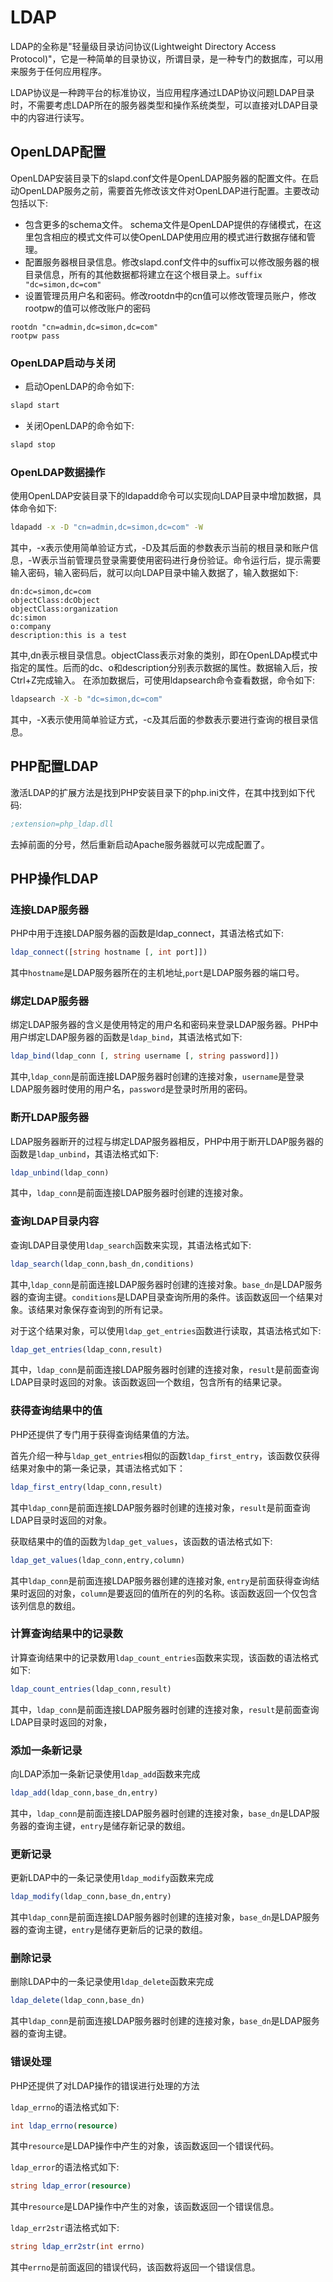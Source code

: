 # LDAP

LDAP的全称是"轻量级目录访问协议(Lightweight Directory Access Protocol)"，它是一种简单的目录协议，所谓目录，是一种专门的数据库，可以用来服务于任何应用程序。

LDAP协议是一种跨平台的标准协议，当应用程序通过LDAP协议问题LDAP目录时，不需要考虑LDAP所在的服务器类型和操作系统类型，可以直接对LDAP目录中的内容进行读写。

## OpenLDAP配置

OpenLDAP安装目录下的slapd.conf文件是OpenLDAP服务器的配置文件。在启动OpenLDAP服务之前，需要首先修改该文件对OpenLDAP进行配置。主要改动包括以下:

- 包含更多的schema文件。 schema文件是OpenLDAP提供的存储模式，在这里包含相应的模式文件可以使OpenLDAP使用应用的模式进行数据存储和管理。
- 配置服务器根目录信息。修改slapd.conf文件中的suffix可以修改服务器的根目录信息，所有的其他数据都将建立在这个根目录上。`suffix "dc=simon,dc=com"`
- 设置管理员用户名和密码。修改rootdn中的cn值可以修改管理员账户，修改rootpw的值可以修改账户的密码

```
rootdn "cn=admin,dc=simon,dc=com"
rootpw pass
```

### OpenLDAP启动与关闭

- 启动OpenLDAP的命令如下:

```bash
slapd start
```

- 关闭OpenLDAP的命令如下:

```bash
slapd stop
```

### OpenLDAP数据操作

使用OpenLDAP安装目录下的ldapadd命令可以实现向LDAP目录中增加数据，具体命令如下:

```bash
ldapadd -x -D "cn=admin,dc=simon,dc=com" -W
```

其中，-x表示使用简单验证方式，-D及其后面的参数表示当前的根目录和账户信息，-W表示当前管理员登录需要使用密码进行身份验证。命令运行后，提示需要输入密码，输入密码后，就可以向LDAP目录中输入数据了，输入数据如下:

```
dn:dc=simon,dc=com
objectClass:dcObject
objectClass:organization
dc:simon
o:company
description:this is a test
```

其中,dn表示根目录信息。objectClass表示对象的类别，即在OpenLDAp模式中指定的属性。后而的dc、o和description分别表示数据的属性。数据输入后，按Ctrl+Z完成输入。
在添加数据后，可使用ldapsearch命令查看数据，命令如下:

```bash
ldapsearch -X -b "dc=simon,dc=com"
```

其中，-X表示使用简单验证方式，-c及其后面的参数表示要进行查询的根目录信息。

## PHP配置LDAP

激活LDAP的扩展方法是找到PHP安装目录下的php.ini文件，在其中找到如下代码:

```INI
;extension=php_ldap.dll
```

去掉前面的分号，然后重新启动Apache服务器就可以完成配置了。

## PHP操作LDAP

### 连接LDAP服务器

PHP中用于连接LDAP服务器的函数是ldap_connect，其语法格式如下:

```PHP
ldap_connect([string hostname [, int port]])
```

其中`hostname`是LDAP服务器所在的主机地址,`port`是LDAP服务器的端口号。

### 绑定LDAP服务器

绑定LDAP服务器的含义是使用特定的用户名和密码来登录LDAP服务器。PHP中用户绑定LDAP服务器的函数是`ldap_bind`，其语法格式如下:

```PHP
ldap_bind(ldap_conn [, string username [, string password]])
```

其中,`ldap_conn`是前面连接LDAP服务器时创建的连接对象，`username`是登录LDAP服务器时使用的用户名，`password`是登录时所用的密码。

### 断开LDAP服务器

LDAP服务器断开的过程与绑定LDAP服务器相反，PHP中用于断开LDAP服务器的函数是`ldap_unbind`，其语法格式如下:

```PHP
ldap_unbind(ldap_conn)
```

其中，`ldap_conn`是前面连接LDAP服务器时创建的连接对象。

### 查询LDAP目录内容

查询LDAP目录使用`ldap_search`函数来实现，其语法格式如下:

```PHP
ldap_search(ldap_conn,bash_dn,conditions)
```

其中,`ldap_conn`是前面连接LDAP服务器时创建的连接对象。`base_dn`是LDAP服务器的查询主键。`conditions`是LDAP目录查询所用的条件。该函数返回一个结果对象。该结果对象保存查询到的所有记录。

对于这个结果对象，可以使用`ldap_get_entries`函数进行读取，其语法格式如下:

```PHP
ldap_get_entries(ldap_conn,result)
```

其中，`ldap_conn`是前面连接LDAP服务器时创建的连接对象，`result`是前面查询LDAP目录时返回的对象。该函数返回一个数组，包含所有的结果记录。

### 获得查询结果中的值

PHP还提供了专门用于获得查询结果值的方法。

首先介绍一种与`ldap_get_entries`相似的函数`ldap_first_entry`，该函数仅获得结果对象中的第一条记录，其语法格式如下：

```PHP
ldap_first_entry(ldap_conn,result)
```

其中`ldap_conn`是前面连接LDAP服务器时创建的连接对象，`result`是前面查询LDAP目录时返回的对象。

获取结果中的值的函数为`ldap_get_values`，该函数的语法格式如下:

```PHP
ldap_get_values(ldap_conn,entry,column)
```

其中`ldap_conn`是前面连接LDAP服务器创建的连接对象, `entry`是前面获得查询结果时返回的对象，`column`是要返回的值所在的列的名称。该函数返回一个仅包含该列信息的数组。

### 计算查询结果中的记录数

计算查询结果中的记录数用`ldap_count_entries`函数来实现，该函数的语法格式如下:

```PHP
ldap_count_entries(ldap_conn,result)
```

其中，`ldap_conn`是前面连接LDAP服务器时创建的连接对象，`result`是前面查询LDAP目录时返回的对象，

### 添加一条新记录

向LDAP添加一条新记录使用`ldap_add`函数来完成

```PHP
ldap_add(ldap_conn,base_dn,entry)
```

其中，`ldap_conn`是前面连接LDAP服务器时创建的连接对象，`base_dn`是LDAP服务器的查询主键，`entry`是储存新记录的数组。

### 更新记录

更新LDAP中的一条记录使用`ldap_modify`函数来完成

```PHP
ldap_modify(ldap_conn,base_dn,entry)
```

其中`ldap_conn`是前面连接LDAP服务器时创建的连接对象，`base_dn`是LDAP服务器的查询主键，`entry`是储存更新后的记录的数组。

### 删除记录

删除LDAP中的一条记录使用`ldap_delete`函数来完成

```PHP
ldap_delete(ldap_conn,base_dn)
```

其中`ldap_conn`是前面连接LDAP服务器时创建的连接对象，`base_dn`是LDAP服务器的查询主键。

### 错误处理

PHP还提供了对LDAP操作的错误进行处理的方法

`ldap_errno`的语法格式如下:

```PHP
int ldap_errno(resource)
```

其中`resource`是LDAP操作中产生的对象，该函数返回一个错误代码。

`ldap_error`的语法格式如下:

```PHP
string ldap_error(resource)
```

其中`resource`是LDAP操作中产生的对象，该函数返回一个错误信息。

`ldap_err2str`语法格式如下:

```PHP
string ldap_err2str(int errno)
```

其中`errno`是前面返回的错误代码，该函数将返回一个错误信息。
